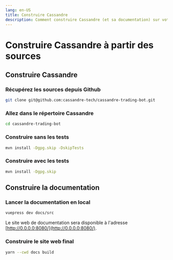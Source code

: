 ```yaml
---
lang: en-US
title: Construire Cassandre
description: Comment construire Cassandre (et sa documentation) sur votre ordinateur
---
```

# Construire Cassandre à partir des sources

## Construire Cassandre

### Récupérez les sources depuis Github
```bash
git clone git@github.com:cassandre-tech/cassandre-trading-bot.git
```

### Allez dans le répertoire Cassandre
```bash
cd cassandre-trading-bot
```

### Construire sans les tests
```bash
mvn install -Dgpg.skip -DskipTests
```

### Construire avec les tests
```bash
mvn install -Dgpg.skip
```

## Construire la documentation

### Lancer la documentation en local
```bash
vuepress dev docs/src
```
Le site web de documentation sera disponible à l'adresse [http://0.0.0.0:8080/](http://0.0.0.0:8080/).

### Construire le site web final
```bash
yarn --cwd docs build
```
